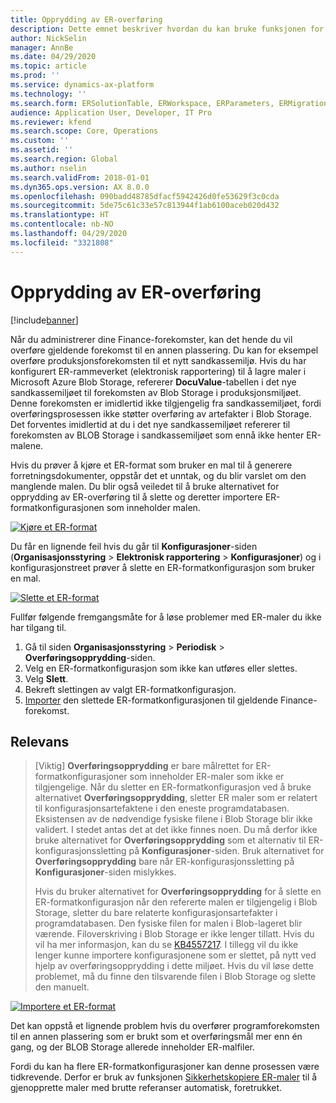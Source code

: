 ```yaml
---
title: Opprydding av ER-overføring
description: Dette emnet beskriver hvordan du kan bruke funksjonen for ER-overføringsopprydding til å løse problemer med ER-maler.
author: NickSelin
manager: AnnBe
ms.date: 04/29/2020
ms.topic: article
ms.prod: ''
ms.service: dynamics-ax-platform
ms.technology: ''
ms.search.form: ERSolutionTable, ERWorkspace, ERParameters, ERMigrationCleanup
audience: Application User, Developer, IT Pro
ms.reviewer: kfend
ms.search.scope: Core, Operations
ms.custom: ''
ms.assetid: ''
ms.search.region: Global
ms.author: nselin
ms.search.validFrom: 2018-01-01
ms.dyn365.ops.version: AX 8.0.0
ms.openlocfilehash: 090badd48785dfacf5942426d0fe53629f3c0cda
ms.sourcegitcommit: 5de75c61c33e57c813944f1ab6100aceb020d432
ms.translationtype: HT
ms.contentlocale: nb-NO
ms.lasthandoff: 04/29/2020
ms.locfileid: "3321808"
---
```

# <a name="er-migration-cleanup"></a>Opprydding av ER-overføring 

[!include[banner](../includes/banner.md)]

Når du administrerer dine Finance-forekomster, kan det hende du vil overføre gjeldende forekomst til en annen plassering. Du kan for eksempel overføre produksjonsforekomsten til et nytt sandkassemiljø. Hvis du har konfigurert ER-rammeverket (elektronisk rapportering) til å lagre maler i Microsoft Azure Blob Storage, refererer **DocuValue**-tabellen i det nye sandkassemiljøet til forekomsten av Blob Storage i produksjonsmiljøet. Denne forekomsten er imidlertid ikke tilgjengelig fra sandkassemiljøet, fordi overføringsprosessen ikke støtter overføring av artefakter i Blob Storage. Det forventes imidlertid at du i det nye sandkassemiljøet refererer til forekomsten av BLOB Storage i sandkassemiljøet som ennå ikke henter ER-malene.

Hvis du prøver å kjøre et ER-format som bruker en mal til å generere forretningsdokumenter, oppstår det et unntak, og du blir varslet om den manglende malen. Du blir også veiledet til å bruke alternativet for opprydding av ER-overføring til å slette og deretter importere ER-formatkonfigurasjonen som inneholder malen.

[![Kjøre et ER-format](./media/er-migration-cleanup-run.png)](./media/er-migration-cleanup-run.png)

Du får en lignende feil hvis du går til **Konfigurasjoner**-siden (**Organisasjonsstyring** \> **Elektronisk rapportering** \> **Konfigurasjoner**) og i konfigurasjonstreet prøver å slette en ER-formatkonfigurasjon som bruker en mal.

[![Slette et ER-format](./media/er-migration-cleanup-delete.png)](./media/er-migration-cleanup-delete.png)

Fullfør følgende fremgangsmåte for å løse problemer med ER-maler du ikke har tilgang til.

1.  Gå til siden **Organisasjonsstyring** \> **Periodisk** \> **Overføringsopprydding**-siden.
2.  Velg en ER-formatkonfigurasjon som ikke kan utføres eller slettes.
3.  Velg **Slett**.
4.  Bekreft slettingen av valgt ER-formatkonfigurasjon.
5.  [Importer](download-electronic-reporting-configuration-lcs.md) den slettede ER-formatkonfigurasjonen til gjeldende Finance-forekomst.

## <a name="applicability"></a>Relevans

> [Viktig] **Overføringsopprydding** er bare målrettet for ER-formatkonfigurasjoner som inneholder ER-maler som ikke er tilgjengelige. Når du sletter en ER-formatkonfigurasjon ved å bruke alternativet **Overføringsopprydding**, sletter ER maler som er relatert til konfigurasjonsartefaktene i den eneste programdatabasen. Eksistensen av de nødvendige fysiske filene i Blob Storage blir ikke validert. I stedet antas det at det ikke finnes noen. Du må derfor ikke bruke alternativet for **Overføringsopprydding** som et alternativ til ER-konfigurasjonssletting på **Konfigurasjoner**-siden. Bruk alternativet for **Overføringsopprydding** bare når ER-konfigurasjonssletting på **Konfigurasjoner**-siden mislykkes.
>
> Hvis du bruker alternativet for **Overføringsopprydding** for å slette en ER-formatkonfigurasjon når den refererte malen er tilgjengelig i Blob Storage, sletter du bare relaterte konfigurasjonsartefakter i programdatabasen. Den fysiske filen for malen i Blob-lageret blir værende. Filoverskriving i Blob Storage er ikke lenger tillatt. Hvis du vil ha mer informasjon, kan du se [KB4557217](https://fix.lcs.dynamics.com/Issue/Details?kb=4557217). I tillegg vil du ikke lenger kunne importere konfigurasjonene som er slettet, på nytt ved hjelp av overføringsopprydding i dette miljøet. Hvis du vil løse dette problemet, må du finne den tilsvarende filen i Blob Storage og slette den manuelt.

[![Importere et ER-format](./media/er-migration-cleanup-import.png)](./media/er-migration-cleanup-import.png)

Det kan oppstå et lignende problem hvis du overfører programforekomsten til en annen plassering som er brukt som et overføringsmål mer enn én gang, og der BLOB Storage allerede inneholder ER-malfiler.

Fordi du kan ha flere ER-formatkonfigurasjoner kan denne prosessen være tidkrevende. Derfor er bruk av funksjonen [Sikkerhetskopiere ER-maler](er-backup-storage-templates.md) til å gjenopprette maler med brutte referanser automatisk, foretrukket.
